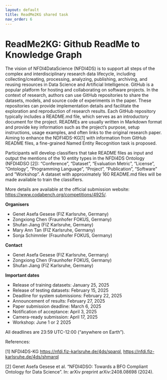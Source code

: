```yaml
---
layout: default
title: ReadMe2KG shared task
nav_order: 6
---
```


# ReadMe2KG: Github ReadMe to Knowledge Graph

The vision of NFDI4DataScience (NFDI4DS) is to support all steps of the complex and interdisciplinary research data lifecycle, including collecting/creating, processing, analyzing, publishing, archiving, and reusing resources in Data Science and Artificial Intelligence. GitHub is a popular platform for hosting and collaborating on software projects. In the context of research, authors can use GitHub repositories to share the datasets, models, and source code of experiments in the paper. These repositories can provide implementation details and facilitate the exploration and reproduction of research results. Each GitHub repository typically includes a README.md file, which serves as an introductory document for the project. READMEs are usually written in Markdown format and provide key information such as the project’s purpose, setup instructions, usage examples, and often links to the original research paper. Aiming to enhance the NDFI4DS-KG[1] with information from GitHub README files, a fine-grained Named Entity Recognition task is proposed.


Participants will develop classifiers that take README files as input and output the mentions of the 10 entity types in the NFDI4DS Ontology (NFDI4DSO [2]): “Conference”, “Dataset”, “Evaluation Metric”, “License”, “Ontology”, “Programming Language”, “Project”, “Publication”, “Software” and ”Workshop”. A dataset with approximately 160 README.md files will be made available to train the classifiers.

More details are available at the official submission website: https://www.codabench.org/competitions/4925/.

**Organisers**

* Genet Asefa Gesese (FIZ Karlsruhe, Germany)
* Zongxiong Chen (Fraunhofer FOKUS, Germany)
* Shufan Jiang (FIZ Karlsruhe, Germany)
* Mary Ann Tan (FIZ Karlsruhe, Germany)
* Sonja Schimmler (Fraunhofer FOKUS, Germany)

**Contact**

* Genet Asefa Gesese (FIZ Karlsruhe, Germany)
* Zongxiong Chen (Fraunhofer FOKUS, Germany)
* Shufan Jiang (FIZ Karlsruhe, Germany)

**Important dates**

*  Release of training datasets: January 25, 2025
*  Release of testing datasets: February 15, 2025
*  Deadline for system submissions: February 22, 2025
*  Announcement of results: February 27, 2025
*  Paper submission deadline: March 6, 2025
*  Notification of acceptance: April 3, 2025
*  Camera-ready submission: April 17, 2025
*  Workshop: June 1 or 2 2025

All deadlines are 23:59 UTC-12:00 (“anywhere on Earth”).

References:


[1] NFDI4DS-KG https://nfdi.fiz-karlsruhe.de/4ds/sparql, https://nfdi.fiz-karlsruhe.de/4ds/shmarql

[2] Genet Asefa Gesese et al. “NFDI4DSO: Towards a BFO Compliant Ontology for Data Science”. In: arXiv preprint arXiv:2408.08698 (2024).
